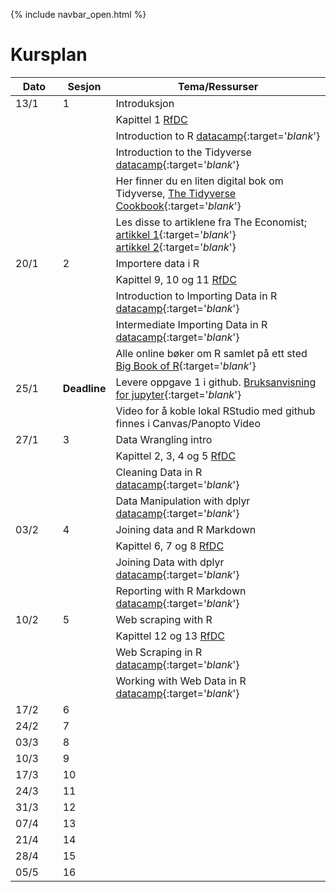 {% include navbar_open.html %}

# Kursplan

| Dato <img width=80/>  | Sesjon  |  Tema/Ressurser <img width=200/>  |
|-----------------------|---------|-----------------------------------| 
| 13/1  | 1  |  Introduksjon | 
| | | Kapittel 1 [RfDC](https://r4ds.had.co.nz/) | 
| | | Introduction to R [datacamp](https://app.datacamp.com/learn/courses/free-introduction-to-r){:target='_blank_'} |
| | | Introduction to the Tidyverse [datacamp](https://app.datacamp.com/learn/courses/introduction-to-the-tidyverse){:target='_blank_'} |
| | | Her finner du en liten digital bok om Tidyverse, [The Tidyverse Cookbook](https://rstudio-education.github.io/tidyverse-cookbook/){:target='_blank_'} |
| | | Les disse to artiklene fra The Economist; [artikkel 1](https://uit.instructure.com/files/1703066/download?download_frd=1){:target='_blank_'}<br />[artikkel 2](https://uit.instructure.com/files/1703065/download?download_frd=1){:target='_blank_'} |
| 20/1 | 2 | Importere data i R |
| | | Kapittel 9, 10 og 11 [RfDC](https://r4ds.had.co.nz/) |
| | | Introduction to Importing Data in R [datacamp](https://app.datacamp.com/learn/courses/importing-data-in-r-part-1){:target='_blank_'} |
| | | Intermediate Importing Data in R [datacamp](https://app.datacamp.com/learn/courses/importing-data-in-r-part-2){:target='_blank_'} |
| | | Alle online bøker om R samlet på ett sted [Big Book of R](https://www.bigbookofr.com/index.html){:target='_blank_'} | 
| 25/1 | **Deadline** | Levere oppgave 1 i github. [Bruksanvisning for jupyter](https://uit-sok-1005-v22.github.io/levere_github_jupyter){:target='_blank_'} |
|      |              | Video for å koble lokal RStudio med github finnes i Canvas/Panopto Video | 
| 27/1 | 3 | Data Wrangling intro |
| | | Kapittel 2, 3, 4 og 5 [RfDC](https://r4ds.had.co.nz/) |
| | | Cleaning Data in R [datacamp](https://app.datacamp.com/learn/courses/cleaning-data-in-r){:target='_blank_'} |
| | | Data Manipulation with dplyr [datacamp](https://app.datacamp.com/learn/courses/data-manipulation-with-dplyr){:target='_blank_'} |
| 03/2 | 4 | Joining data and R Markdown |
| | | Kapittel 6, 7 og 8 [RfDC](https://r4ds.had.co.nz/) |
|      |   | Joining Data with dplyr [datacamp](https://app.datacamp.com/learn/courses/joining-data-with-dplyr){:target='_blank_'} |
|      |   | Reporting with R Markdown [datacamp](https://app.datacamp.com/learn/courses/reporting-with-rmarkdown){:target='_blank_'} |
| 10/2 | 5 | Web scraping with R |
| | | Kapittel 12 og 13 [RfDC](https://r4ds.had.co.nz/) |
|      |   | Web Scraping in R [datacamp](https://app.datacamp.com/learn/courses/web-scraping-in-r){:target='_blank_'} |
|      |   | Working with Web Data in R [datacamp](https://app.datacamp.com/learn/courses/working-with-web-data-in-r){:target='_blank_'} |
| 17/2 | 6 | |
| 24/2 | 7 | |
| 03/3 | 8 | |
| 10/3 | 9 | |
| 17/3 | 10 | |
| 24/3 | 11 | |
| 31/3 | 12 | |
| 07/4 | 13 | |
| 21/4 | 14 | |
| 28/4 | 15 | |
| 05/5 | 16 | |
